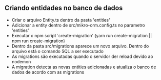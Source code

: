 ## Criando entidades no banco de dados

- Criar o arquivo Entity.ts dentro da pasta 'entities'
- Adicionar a entity dentro de src/mikro-orm.config.ts no parametro 'entities'
- Executar o npm script 'create-migration' (yarn run create-migration || npm run create-migration)
- Dentro da pasta src/migrations aparece um novo arquivo. Dentro do arquivo está o comando SQL a ser executado
- As migrations são executadas quando o servidor der reload devido ao nodemon
- A migration detecta as novas entities adicionadas e atualiza o banco de dados de acordo com as migrations
